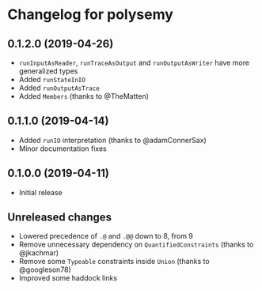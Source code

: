 # Changelog for polysemy

## 0.1.2.0 (2019-04-26)

- `runInputAsReader`, `runTraceAsOutput` and `runOutputAsWriter` have more
    generalized types
- Added `runStateInIO`
- Added `runOutputAsTrace`
- Added `Members` (thanks to @TheMatten)


## 0.1.1.0 (2019-04-14)

- Added `runIO` interpretation (thanks to @adamConnerSax)
- Minor documentation fixes


## 0.1.0.0 (2019-04-11)

- Initial release

## Unreleased changes

- Lowered precedence of `.@` and `.@@` down to 8, from 9
- Remove unnecessary dependency on `QuantifiedConstraints` (thanks to @jkachmar)
- Remove some `Typeable` constraints inside `Union` (thanks to @googleson78)
- Improved some haddock links

